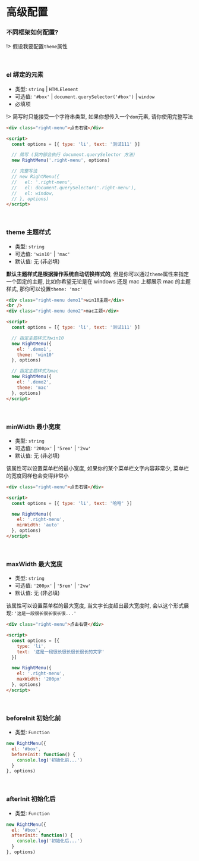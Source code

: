 
# 高级配置

### 不同框架如何配置?

!> 假设我要配置`theme`属性

<div id="my-sandbox"></div>

<br />

### el 绑定的元素

- 类型: `string` | `HTMLElement`
- 可选值: `'#box'` | `document.querySelector('#box')` | `window`
- 必填项

!> 简写时只能接受一个字符串类型, 如果你想传入一个`dom`元素, 请你使用完整写法


```html [index.html]
<div class="right-menu">点击右键</div>

<script>
  const options = [{ type: 'li', text: '测试111' }]

  // 简写 (我内部会执行 document.querySelector 方法)
  new RightMenu('.right-menu', options)

  // 完整写法
  // new RightMenu({
  //   el: '.right-menu',
  //   el: document.querySelector('.right-menu'),
  //   el: window,
  // }, options)
</script>
```

<br />

### theme 主题样式

- 类型: `string`
- 可选值: `'win10'` | `'mac'`
- 默认值: 无 (非必填)

**默认主题样式是根据操作系统自动切换样式的**, 但是你可以通过`theme`属性来指定一个固定的主题, 比如你希望无论是在 windows 还是 mac 上都展示 mac 的主题样式, 那你可以设置`theme: 'mac'`


```html [index.html]
<div class="right-menu demo1">win10主题</div>
<br />
<div class="right-menu demo2">mac主题</div>

<script>
  const options = [{ type: 'li', text: '测试111' }]

  // 指定主题样式为win10
  new RightMenu({
    el: '.demo1',
    theme: 'win10'
  }, options)

  // 指定主题样式为mac
  new RightMenu({
    el: '.demo2',
    theme: 'mac'
  }, options)
</script>
```

<br />

### minWidth 最小宽度

- 类型: `string`
- 可选值: `'200px'` | `'5rem'` | `'2vw'`
- 默认值: 无 (非必填)

该属性可以设置菜单栏的最小宽度, 如果你的某个菜单栏文字内容非常少, 菜单栏的宽度同样也会变得非常小

```html [index.html]
<div class="right-menu">点击右键</div>

<script>
  const options = [{ type: 'li', text: '哈哈' }]

  new RightMenu({
    el: '.right-menu',
    minWidth: 'auto'
  }, options)
</script>
```

<br />

### maxWidth 最大宽度

- 类型: `string`
- 可选值: `'200px'` | `'5rem'` | `'2vw'`
- 默认值: 无 (非必填)

该属性可以设置菜单栏的最大宽度, 当文字长度超出最大宽度时, 会以这个形式展现: `'这是一段很长很长很长很...'`

```html [index.html]
<div class="right-menu">点击右键</div>

<script>
  const options = [{
    type: 'li',
    text: '这是一段很长很长很长很长的文字'
  }]

  new RightMenu({
    el: '.right-menu',
    maxWidth: '200px'
  }, options)
</script>
```

<br />

### beforeInit 初始化前

- 类型: `Function`

```js
new RightMenu({
  el: '#box',
  beforeInit: function() {
    console.log('初始化前...')
  }
}, options)
```

<br />

### afterInit 初始化后

- 类型: `Function`

```js
new RightMenu({
  el: '#box',
  afterInit: function() {
    console.log('初始化后...')
  }
}, options)
```


<!-- - el
- maxLevel 可以指定最大渲染到几级菜单
- include?: string[] | RegExp // 包含的元素
- exclude?: string[] | RegExp // 排除的元素
- defaultProps
- beforeShow?: Function // 显示菜单前
- afterShow?: Function // 显示菜单后
- beforeHide?: Function // 隐藏菜单前
- afterHide?: Function // 隐藏菜单后 -->

<script>
  new MiniSandbox({
    el: '#my-sandbox',
    files: {
      'index.html': {
        title: 'HTML',
        defaultValue: `<script>
  new RightMenu({
    el: '#box',
    theme: 'mac' // 在js中设置theme属性
  }, options)
<\/script>
`,
      },
      'App.vue': {
        title: 'Vue',
        defaultValue: `<template>
  <right-menu :options="options" theme="mac"><!-- 在vue中设置theme属性 -->
    <div>hello</div>
  </right-menu>
</template>
`,
      },
      'App.jsx': {
        title: 'React',
        defaultValue: `render () {
  return <RightMenu options={options} theme="mac">{/* 在react中设置theme属性 */}
    <div>hello</div>
  </RightMenu>
}
`,
      }
    },
    defaultConfig: {
      editorWidth: '100%',
      draggable: false,
    },
    loaders: {
      '.html': () => {},
      '.vue': () => {},
      '.jsx': () => {},
    }
  })
</script>
